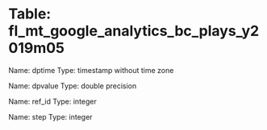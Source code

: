 Table: fl_mt_google_analytics_bc_plays_y2019m05
===============================================

Name: dptime
Type: timestamp without time zone

Name: dpvalue
Type: double precision

Name: ref_id
Type: integer

Name: step
Type: integer

